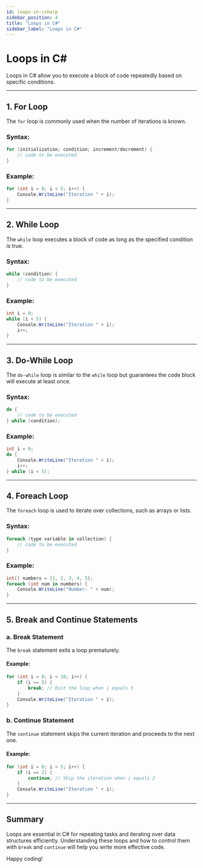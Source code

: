 ```yaml
---
id: loops-in-csharp
sidebar_position: 4
title: "Loops in C#"
sidebar_label: "Loops in C#"
---
```


# Loops in C#

Loops in C# allow you to execute a block of code repeatedly based on specific conditions.

---

## 1. For Loop

The `for` loop is commonly used when the number of iterations is known.

### Syntax:

```csharp
for (initialization; condition; increment/decrement) {
    // code to be executed
}
```

### Example:

```csharp
for (int i = 0; i < 5; i++) {
    Console.WriteLine("Iteration " + i);
}
```

---

## 2. While Loop

The `while` loop executes a block of code as long as the specified condition is true.

### Syntax:

```csharp
while (condition) {
    // code to be executed
}
```

### Example:

```csharp
int i = 0;
while (i < 5) {
    Console.WriteLine("Iteration " + i);
    i++;
}
```

---

## 3. Do-While Loop

The `do-while` loop is similar to the `while` loop but guarantees the code block will execute at least once.

### Syntax:

```csharp
do {
    // code to be executed
} while (condition);
```

### Example:

```csharp
int i = 0;
do {
    Console.WriteLine("Iteration " + i);
    i++;
} while (i < 5);
```

---

## 4. Foreach Loop

The `foreach` loop is used to iterate over collections, such as arrays or lists.

### Syntax:

```csharp
foreach (type variable in collection) {
    // code to be executed
}
```

### Example:

```csharp
int[] numbers = {1, 2, 3, 4, 5};
foreach (int num in numbers) {
    Console.WriteLine("Number: " + num);
}
```

---

## 5. Break and Continue Statements

### a. Break Statement

The `break` statement exits a loop prematurely.

#### Example:

```csharp
for (int i = 0; i < 10; i++) {
    if (i == 5) {
        break; // Exit the loop when i equals 5
    }
    Console.WriteLine("Iteration " + i);
}
```

### b. Continue Statement

The `continue` statement skips the current iteration and proceeds to the next one.

#### Example:

```csharp
for (int i = 0; i < 5; i++) {
    if (i == 2) {
        continue; // Skip the iteration when i equals 2
    }
    Console.WriteLine("Iteration " + i);
}
```

---

## Summary

Loops are essential in C# for repeating tasks and iterating over data structures efficiently. Understanding these loops and how to control them with `break` and `continue` will help you write more effective code.

Happy coding!
